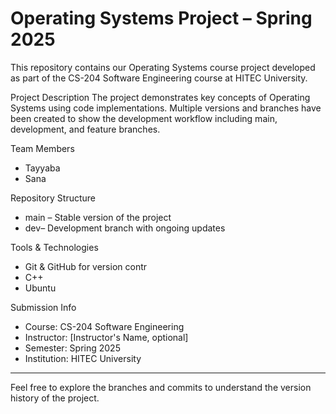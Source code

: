 
# Operating Systems Project – Spring 2025

This repository contains our Operating Systems course project developed as part of the CS-204 Software Engineering course at HITEC University.

Project Description
The project demonstrates key concepts of Operating Systems using code implementations. Multiple versions and branches have been created to show the development workflow including main, development, and feature branches.

Team Members
- Tayyaba
- Sana

Repository Structure
- main – Stable version of the project
- dev– Development branch with ongoing updates

Tools & Technologies
- Git & GitHub for version contr
- C++
- Ubuntu 

Submission Info
- Course: CS-204 Software Engineering
- Instructor: [Instructor's Name, optional]
- Semester: Spring 2025
- Institution: HITEC University
---
Feel free to explore the branches and commits to understand the version history of the project.

